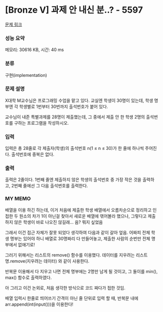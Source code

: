 # [Bronze V] 과제 안 내신 분..? - 5597 

[문제 링크](https://www.acmicpc.net/problem/5597) 

### 성능 요약

메모리: 30616 KB, 시간: 40 ms

### 분류

구현(implementation)

### 문제 설명

<p>X대학 M교수님은 프로그래밍 수업을 맡고 있다. 교실엔 학생이 30명이 있는데, 학생 명부엔 각 학생별로 1번부터 30번까지 출석번호가 붙어 있다.</p>

<p>교수님이 내준 특별과제를 28명이 제출했는데, 그 중에서 제출 안 한 학생 2명의 출석번호를 구하는 프로그램을 작성하시오.</p>

### 입력 

 <p>입력은 총 28줄로 각 제출자(학생)의 출석번호 n(1 ≤ n ≤ 30)가 한 줄에 하나씩 주어진다. 출석번호에 중복은 없다.</p>

### 출력 

 <p>출력은 2줄이다. 1번째 줄엔 제출하지 않은 학생의 출석번호 중 가장 작은 것을 출력하고, 2번째 줄에선 그 다음 출석번호를 출력한다.</p>

### MY MEMO

 <p>배열을 이용 하긴 하는데, 이거 처음에 제출한 학생 배열에서 오름차순으로 정리하고 인접한 두 원소의 차가 1이 아닌걸 찾아서 새로운 배열에 엮어볼라 했으나, 그렇다고 제출하지 않은 학생이 바로 나오진 않길래... 음? 뭐지 싶었음</p>
 <p>그래서 이건 접근 자체가 잘못 되었다 생각하여 다음과 같이 갈아 엎음. 어짜피 전체 학생 명부는 있어야 하니 배열로 30명짜리 다 만들어놓고, 제출한 사람의 순번만 전체 명부에서 없애기로!</p>
 <p>그러기 위해서는 리스트의 remove() 함수를 이용했다. 데이터를 지우려는 리스트 명.remove(지우려는 데이터) 와 같이 사용한다.</p>
 <p>반복문 이용해서 다 지우고 나면 전체 명부에는 2명만 남게 될 것이고, 그 둘이를 min(), max() 함수로 출력하였다.</p>
 <p></p>
 <p>아 그리고 이건 논외로, 처음 생각한 방식으로 코드 짜다가 접한 것임.</p>
 <p>배열 입력시 한줄로 띄어쓰기 간격이 아닌 줄 단위로 입력 할 때, 반복문 내에 arr.append(int(input()))을 이용한다!</p>
